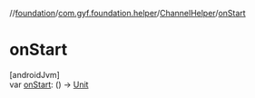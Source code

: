 //[foundation](../../../index.md)/[com.gyf.foundation.helper](../index.md)/[ChannelHelper](index.md)/[onStart](on-start.md)

# onStart

[androidJvm]\
var [onStart](on-start.md): () -&gt; [Unit](https://kotlinlang.org/api/core/kotlin-stdlib/kotlin/-unit/index.html)